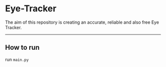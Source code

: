 # Eye-Tracker
The aim of this repository is creating an accurate, reliable and also free Eye Tracker.
___
## How to run
run `main.py`
